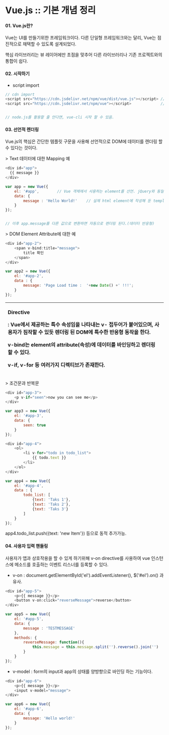 # Vue.js :: 기본 개념 정리



#### 01. Vue.js란?

Vue는 UI를 만들기위한 프레임워크이다. 다른 단일형 프레임워크와는 달리, Vue는 점진적으로 채택할 수 있도록 설계되었다.

핵심 라이브러리는 뷰 레이어에만 초점을 맞추어 다른 라이브러리나 기존 프로젝트와의 통합이 쉽다.

#### 02. 시작하기

* script import

```javascript
// cdn import
<script src="https://cdn.jsdelivr.net/npm/vue/dist/vue.js"></script> // 개발자 버전 - 디버깅 가능.
<script src="https://cdn.jsdelivr.net/npm/vue"></script>             // 상용 버전 - 속도, 용량 최적화.


// node.js를 활용할 줄 안다면, vue-cli 시작 할 수 있음.
```

#### 03. 선언적 렌더링

Vue.js의 핵심은 간단한 템플릿 구문을 사용해 선언적으로 DOM에 데이터를 렌더링 할 수 있다는 것이다.

&gt; Text 데이터에 대한 Mapping 예 

```javascript
<div id="app">
  {{ message }}
</div>
```

```javascript
var app = new Vue({
	el: '#app',        // Vue 객체에서 사용하는 element를 선언. jQuery와 동일한 것같다. ID로 찾아감.
	data: {
		message : 'Hello World!'	// 실제 html element에 작성해 둔 template에 해당하는 data를 setting 하는 작업.
	}
});


// 이후 app.message를 다른 값으로 변환하면 자동으로 렌더링 된다.(데이터 반응형)
```

&gt; DOM Element Attribute에 대한 예

```javascript
<div id="app-2">
	<span v-bind:title="message">
		title 확인
	</span>
</div>
```

```javascript
var app2 = new Vue({
	el: '#app-2',
	data : {
		message: 'Page Load time :  '+new Date() +' !!!';
	}
});
```

<table>
  <thead>
    <tr>
      <th style="text-align:left">
        <p>Directive</p>
        <p>: Vue&#xC5D0;&#xC11C; &#xC81C;&#xACF5;&#xD558;&#xB294; &#xD2B9;&#xC218;
          &#xC18D;&#xC131;&#xC784;&#xC744; &#xB098;&#xD0C0;&#xB0B4;&#xB294; v- &#xC811;&#xB450;&#xC5B4;&#xAC00;
          &#xBD99;&#xC5B4;&#xC788;&#xC73C;&#xBA70;, &#xC0AC;&#xC6A9;&#xC790;&#xAC00;
          &#xC9D0;&#xC791;&#xD560; &#xC218; &#xC788;&#xB4EF; &#xB80C;&#xB354;&#xB9C1;
          &#xB41C; DOM&#xC5D0; &#xD2B9;&#xC218;&#xD55C; &#xBC18;&#xC751;&#xD615;
          &#xB3D9;&#xC791;&#xC744; &#xD55C;&#xB2E4;.</p>
        <p>v-bind&#xB294; element&#xC758; attribute(&#xC18D;&#xC131;)&#xC5D0; &#xB370;&#xC774;&#xD130;&#xB97C;
          &#xBC14;&#xC778;&#xB529;&#xD558;&#xACE0; &#xB80C;&#xB354;&#xB9C1; &#xD560;
          &#xC218; &#xC788;&#xB2E4;.</p>
        <p>v-if, v-for &#xB4F1; &#xC5EC;&#xB7EC;&#xAC00;&#xC9C0; &#xB514;&#xB809;&#xD2F0;&#xBE0C;&#xAC00;
          &#xC874;&#xC7AC;&#xD55C;&#xB2E4;.</p>
      </th>
    </tr>
  </thead>
  <tbody></tbody>
</table>&gt; 조건문과 반복문

```javascript
<div id="app-3">
	<p v-if="seen">now you can see me</p>
</div>
```

```javascript
var app3 = new Vue({
	el: '#app-3',
	data: {
		seen: true
	}
});
```

```javascript
<div id="app-4">
	<ol>
		<li v-for="todo in todo_list">
			{{ todo.text }}
		</li>
	</ol>
</div>
```

```javascript
var app4 = new Vue({
	el: '#app-4',
	data : {
		todo_list: [
			{text: 'Taks 1'},
			{text: 'Taks 2'},
			{text: 'Taks 3'}
		]
	}
});
```

app4.todo\_list.push\({text: 'new Item'}\) 등으로 동적 추가가능.

#### 04. 사용자 입력 핸들링

사용자가 앱과 상호작용을 할 수 있게 하기위해 v-on directive를 사용하여 vue 인스턴스에 메소드를 호출하는 이벤트 리스너를 등록할 수 있다.

* v-on : document.getElementById\('el'\).addEventListener\(\), $\('\#el'\).on\(\) 과 유사.

```javascript
<div id="app-5">
	<p>{{ message }}</p>
	<button v-on:click="reverseMessage">reverse</button>
</div>
```

```javascript
var app5 = new Vue({
	el: '#app-5',
	data: {
		message : 'TESTMESSAGE'
	},
	methods: {
		reverseMessage: function(){
			this.message = this.message.split('').reverse().join('')	//split으로 배열로 만든후, Array.reverse로 배열을 역순으로 처리, 다시 join을 통해 string으로 변환. 결과를 다시 app5.message에 넣으므로 자동 랜더링되어 표시됨.
		}
	}
});
```

* v-model : form의 input과 app의 상태를 양방향으로 바인딩 하는 기능이다.

```javascript
<div id="app-6">
	<p>{{ message }}</p>
	<input v-model="message">
</div>
```

```javascript
var app6 = new Vue({
	el: '#app-6',
	data: {
		message: 'Hello world!'
	}
});
```

